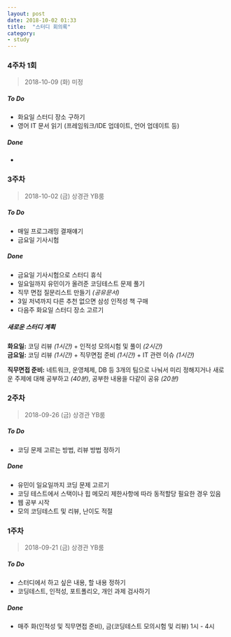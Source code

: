 ```yaml
---
layout: post
date: 2018-10-02 01:33
title:  "스터디 회의록"
category:
- study
---
```


### 4주차 1회
> 2018-10-09 (화) 미정

##### To Do

+ 화요일 스터디 장소 구하기
+ 영어 IT 문서 읽기 (프레임워크/IDE 업데이트, 언어 업데이트 등)

##### Done

+ 

<!--more-->

### 3주차
> 2018-10-02 (금) 상경관 YB룸

##### To Do

+ 매일 프로그래밍 결재얘기
+ 금요일 기사시험

##### Done

+ 금요일 기사시험으로 스터디 휴식
+ 일요일까지 유민이가 올려준 코딩테스트 문제 풀기
+ 직무 면접 질문리스트 만들기 *(공유문서)*
+ 3일 저녁까지 다른 추천 없으면 삼성 인적성 책 구매
+ 다음주 화요일 스터디 장소 고르기

##### 새로운 스터디 계획

**화요일:** 코딩 리뷰 *(1시간)* + 인적성 모의시험 및 풀이 *(2시간)*  
**금요일:** 코딩 리뷰 *(1시간)* + 직무면접 준비 *(1시간)* + IT 관련 이슈 *(1시간)*

**직무면접 준비:** 네트워크, 운영체제, DB 등 3개의 팀으로 나눠서 미리 정해지거나 새로운 주제에 대해 공부하고 *(40분)*, 공부한 내용을 다같이 공유 *(20분)*

### 2주차
> 2018-09-26 (금) 상경관 YB룸

##### To Do

+ 코딩 문제 고르는 방법, 리뷰 방법 정하기

##### Done

+ 유민이 일요일까지 코딩 문제 고르기
+ 코딩 테스트에서 스택이나 힙 메모리 제한사항에 따라 동적할당 필요한 경우 있음
+ 웹 공부 시작
+ 모의 코딩테스트 및 리뷰, 난이도 적절



### 1주차
> 2018-09-21 (금) 상경관 YB룸

##### To Do

+ 스터디에서 하고 싶은 내용, 할 내용 정하기
+ 코딩테스트, 인적성, 포트폴리오, 개인 과제 검사하기

##### Done

+ 매주 화(인적성 및 직무면접 준비), 금(코딩테스트 모의시험 및 리뷰) 1시 - 4시
